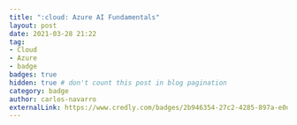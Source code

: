 ```yaml
---
title: ":cloud: Azure AI Fundamentals"
layout: post
date: 2021-03-28 21:22
tag:
- Cloud
- Azure
- badge
badges: true
hidden: true # don't count this post in blog pagination
category: badge
author: carlos-navarro
externalLink: https://www.credly.com/badges/2b946354-27c2-4285-897a-e0d3173ddab2
---
```


